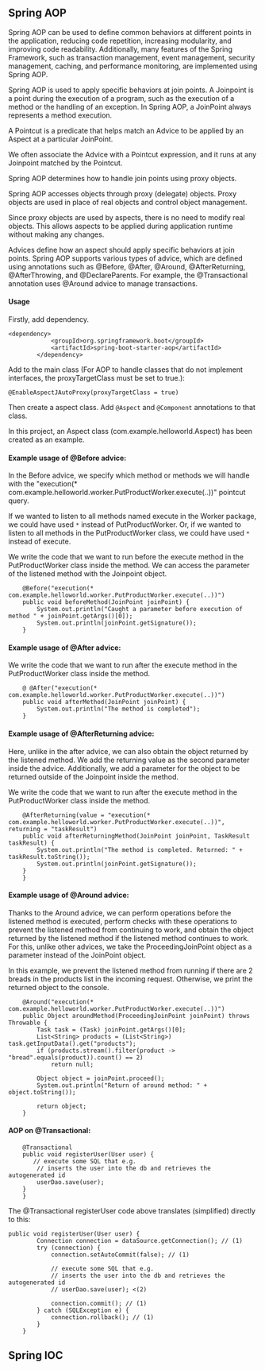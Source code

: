 ## Spring AOP
Spring AOP can be used to define common behaviors at different points in the application, reducing code repetition, increasing modularity, and improving code readability. Additionally, many features of the Spring Framework, such as transaction management, event management, security management, caching, and performance monitoring, are implemented using Spring AOP.

Spring AOP is used to apply specific behaviors at join points. A Joinpoint is a point during the execution of a program, such as the execution of a method or the handling of an exception. In Spring AOP, a JoinPoint always represents a method execution.

A Pointcut is a predicate that helps match an Advice to be applied by an Aspect at a particular JoinPoint.

We often associate the Advice with a Pointcut expression, and it runs at any Joinpoint matched by the Pointcut.

Spring AOP determines how to handle join points using proxy objects.

Spring AOP accesses objects through proxy (delegate) objects. Proxy objects are used in place of real objects and control object management. 

Since proxy objects are used by aspects, there is no need to modify real objects. This allows aspects to be applied during application runtime without making any changes.

Advices define how an aspect should apply specific behaviors at join points. Spring AOP supports various types of advice, which are defined using annotations such as @Before, @After, @Around, @AfterReturning, @AfterThrowing, and @DeclareParents. For example, the @Transactional annotation uses @Around advice to manage transactions.



#### Usage

Firstly, add dependency.

```
<dependency>
			<groupId>org.springframework.boot</groupId>
			<artifactId>spring-boot-starter-aop</artifactId>
		</dependency>
```

Add to the main class (For AOP to handle classes that do not implement interfaces, the proxyTargetClass must be set to true.):
```
@EnableAspectJAutoProxy(proxyTargetClass = true)
```

Then create a aspect class. Add `` @Aspect `` and  ``@Component`` annotations to that class.

In this project, an Aspect class (com.example.helloworld.Aspect) has been created as an example.

#### Example usage of @Before advice:

In the Before advice, we specify which method or methods we will handle with the "execution(* com.example.helloworld.worker.PutProductWorker.execute(..))" pointcut query.

If we wanted to listen to all methods named execute in the Worker package, we could have used ``*`` instead of PutProductWorker. Or, if we wanted to listen to all methods in the PutProductWorker class, we could have used ``*`` instead of execute.

We write the code that we want to run before the execute method in the PutProductWorker class inside the method. We can access the parameter of the listened method with the Joinpoint object.
```
    @Before("execution(* com.example.helloworld.worker.PutProductWorker.execute(..))")
    public void beforeMethod(JoinPoint joinPoint) {
        System.out.println("Caught a parameter before execution of method " + joinPoint.getArgs()[0]);
        System.out.println(joinPoint.getSignature());
    }

```

#### Example usage of @After advice:

We write the code that we want to run after the execute method in the PutProductWorker class inside the method. 
```
    @ @After("execution(* com.example.helloworld.worker.PutProductWorker.execute(..))")
    public void afterMethod(JoinPoint joinPoint) {
        System.out.println("The method is completed");
    }

```

#### Example usage of @AfterReturning advice:
Here, unlike in the after advice, we can also obtain the object returned by the listened method. We add the returning value as the second parameter inside the advice. Additionally, we add a parameter for the object to be returned outside of the Joinpoint inside the method.

We write the code that we want to run after the execute method in the PutProductWorker class inside the method.
```
    @AfterReturning(value = "execution(* com.example.helloworld.worker.PutProductWorker.execute(..))", returning = "taskResult")
    public void afterReturningMethod(JoinPoint joinPoint, TaskResult taskResult) {
        System.out.println("The method is completed. Returned: " + taskResult.toString());
        System.out.println(joinPoint.getSignature());
    }
    }

```
#### Example usage of @Around advice:
Thanks to the Around advice, we can perform operations before the listened method is executed, perform checks with these operations to prevent the listened method from continuing to work, and obtain the object returned by the listened method if the listened method continues to work.
For this, unlike other advices, we take the ProceedingJoinPoint object as a parameter instead of the JoinPoint object.

In this example, we prevent the listened method from running if there are 2 breads in the products list in the incoming request. Otherwise, we print the returned object to the console.
```
    @Around("execution(* com.example.helloworld.worker.PutProductWorker.execute(..))")
    public Object aroundMethod(ProceedingJoinPoint joinPoint) throws Throwable {
        Task task = (Task) joinPoint.getArgs()[0];
        List<String> products = (List<String>) task.getInputData().get("products");
        if (products.stream().filter(product -> "bread".equals(product)).count() == 2)
            return null;

        Object object = joinPoint.proceed();
        System.out.println("Return of around method: " + object.toString());

        return object;
    }

```
#### AOP on @Transactional:
```
    @Transactional
    public void registerUser(User user) {
       // execute some SQL that e.g.
        // inserts the user into the db and retrieves the autogenerated id
        userDao.save(user);
    }
    }

```
The @Transactional registerUser code above translates (simplified) directly to this:
```
public void registerUser(User user) {
        Connection connection = dataSource.getConnection(); // (1)
        try (connection) {
            connection.setAutoCommit(false); // (1)

            // execute some SQL that e.g.
            // inserts the user into the db and retrieves the autogenerated id
            // userDao.save(user); <(2)

            connection.commit(); // (1)
        } catch (SQLException e) {
            connection.rollback(); // (1)
        }
    }
```

## Spring IOC







